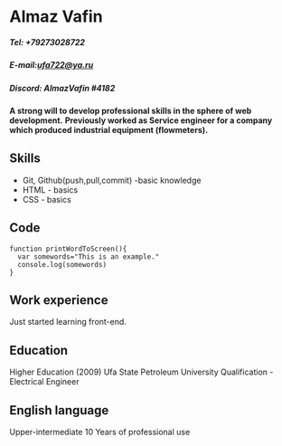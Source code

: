 # Almaz Vafin

##### Tel: +79273028722
##### E-mail:ufa722@ya.ru
##### Discord: AlmazVafin #4182

**A strong will to develop professional skills in the sphere of web development.**
**Previously worked as Service engineer for a company which produced industrial equipment (flowmeters).**

## Skills
* Git, Github(push,pull,commit) -basic knowledge
* HTML - basics
* CSS - basics

## Code
```
function printWordToScreen(){
  var somewords="This is an example."
  console.log(somewords)
}
```
## Work experience
Just started learning front-end.


## Education
Higher Education (2009)
Ufa State Petroleum University
Qualification - Electrical Engineer

## English language
Upper-intermediate
10 Years of professional use




